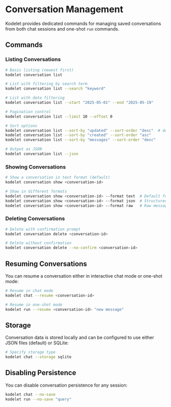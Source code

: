 # Conversation Management

Kodelet provides dedicated commands for managing saved conversations from both chat sessions and one-shot `run` commands.

## Commands

### Listing Conversations

```bash
# Basic listing (newest first)
kodelet conversation list

# List with filtering by search term
kodelet conversation list --search "keyword"

# List with date filtering
kodelet conversation list --start "2025-05-01" --end "2025-05-19"

# Pagination control
kodelet conversation list --limit 10 --offset 0

# Sort options
kodelet conversation list --sort-by "updated" --sort-order "desc"  # default
kodelet conversation list --sort-by "created" --sort-order "asc"
kodelet conversation list --sort-by "messages" --sort-order "desc"

# Output as JSON
kodelet conversation list --json
```

### Showing Conversations

```bash
# Show a conversation in text format (default)
kodelet conversation show <conversation-id>

# Show in different formats
kodelet conversation show <conversation-id> --format text  # Default format with user/assistant labels
kodelet conversation show <conversation-id> --format json  # Structured JSON output
kodelet conversation show <conversation-id> --format raw   # Raw message format as stored
```

### Deleting Conversations

```bash
# Delete with confirmation prompt
kodelet conversation delete <conversation-id>

# Delete without confirmation
kodelet conversation delete --no-confirm <conversation-id>
```

## Resuming Conversations

You can resume a conversation either in interactive chat mode or one-shot mode:

```bash
# Resume in chat mode
kodelet chat --resume <conversation-id>

# Resume in one-shot mode
kodelet run --resume <conversation-id> "new message"
```

## Storage

Conversation data is stored locally and can be configured to use either JSON files (default) or SQLite:

```bash
# Specify storage type
kodelet chat --storage sqlite
```

## Disabling Persistence

You can disable conversation persistence for any session:

```bash
kodelet chat --no-save
kodelet run --no-save "query"
```